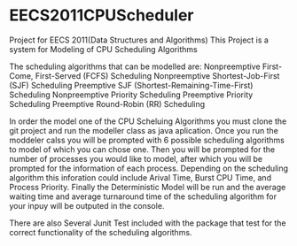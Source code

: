# EECS2011CPUScheduler
Project for EECS 2011(Data Structures and Algorithms) 
This Project is a system for Modeling of CPU Scheduling Algorithms

The scheduling algorithms that can be modelled are: 
Nonpreemptive First-Come, First-Served (FCFS) Scheduling
Nonpreemptive Shortest-Job-First (SJF) Scheduling
Preemptive SJF (Shortest-Remaining-Time-First) Scheduling
Nonpreemptive Priority Scheduling
Preemptive Priority Scheduling
Preemptive Round-Robin (RR) Scheduling

In order the model one of the CPU Scheluing Algorithms you must clone the git project and run the modeller class as java aplication.
Once you run the moddeler calss you will be prompted with 6 possible scheduling algorithms to model of which you can chose one.
Then you will be prompted for the number of processes you would like to model, after which you will be prompted for the information 
of each process. Depending on the scheduling algorithm this inforation could include Arival Time, Burst CPU Time, and Process Priority.
Finally the Deterministic Model will be run and the average waiting time and average turnaround time of the scheduling algorithm for 
your inpuy will be outputed in the console.

There are also Several Junit Test included with the package that test for the correct functionality of the scheduling algorithms.

